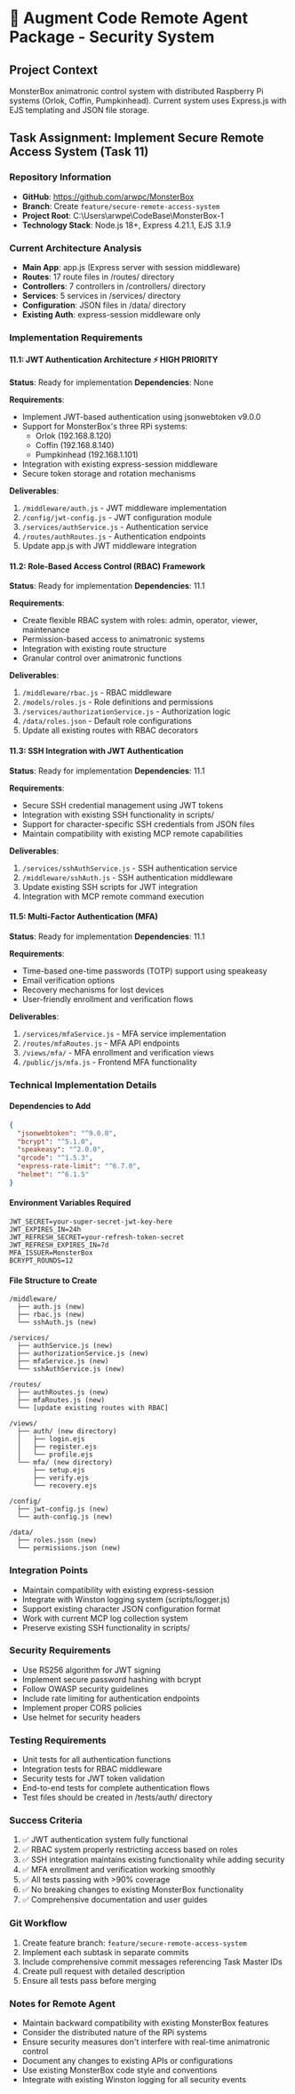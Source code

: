 # 🔐 Augment Code Remote Agent Package - Security System

## Project Context
MonsterBox animatronic control system with distributed Raspberry Pi systems (Orlok, Coffin, Pumpkinhead). Current system uses Express.js with EJS templating and JSON file storage.

## Task Assignment: Implement Secure Remote Access System (Task 11)

### Repository Information
- **GitHub**: https://github.com/arwpc/MonsterBox
- **Branch**: Create `feature/secure-remote-access-system`
- **Project Root**: C:\Users\arwpe\CodeBase\MonsterBox-1
- **Technology Stack**: Node.js 18+, Express 4.21.1, EJS 3.1.9

### Current Architecture Analysis
- **Main App**: app.js (Express server with session middleware)
- **Routes**: 17 route files in /routes/ directory
- **Controllers**: 7 controllers in /controllers/ directory
- **Services**: 5 services in /services/ directory
- **Configuration**: JSON files in /data/ directory
- **Existing Auth**: express-session middleware only

### Implementation Requirements

#### 11.1: JWT Authentication Architecture ⚡ HIGH PRIORITY
**Status**: Ready for implementation
**Dependencies**: None

**Requirements**:
- Implement JWT-based authentication using jsonwebtoken v9.0.0
- Support for MonsterBox's three RPi systems:
  - Orlok (192.168.8.120)
  - Coffin (192.168.8.140) 
  - Pumpkinhead (192.168.1.101)
- Integration with existing express-session middleware
- Secure token storage and rotation mechanisms

**Deliverables**:
1. `/middleware/auth.js` - JWT middleware implementation
2. `/config/jwt-config.js` - JWT configuration module
3. `/services/authService.js` - Authentication service
4. `/routes/authRoutes.js` - Authentication endpoints
5. Update app.js with JWT middleware integration

#### 11.2: Role-Based Access Control (RBAC) Framework
**Status**: Ready for implementation
**Dependencies**: 11.1

**Requirements**:
- Create flexible RBAC system with roles: admin, operator, viewer, maintenance
- Permission-based access to animatronic systems
- Integration with existing route structure
- Granular control over animatronic functions

**Deliverables**:
1. `/middleware/rbac.js` - RBAC middleware
2. `/models/roles.js` - Role definitions and permissions
3. `/services/authorizationService.js` - Authorization logic
4. `/data/roles.json` - Default role configurations
5. Update all existing routes with RBAC decorators

#### 11.3: SSH Integration with JWT Authentication
**Status**: Ready for implementation
**Dependencies**: 11.1

**Requirements**:
- Secure SSH credential management using JWT tokens
- Integration with existing SSH functionality in scripts/
- Support for character-specific SSH credentials from JSON files
- Maintain compatibility with existing MCP remote capabilities

**Deliverables**:
1. `/services/sshAuthService.js` - SSH authentication service
2. `/middleware/sshAuth.js` - SSH authentication middleware
3. Update existing SSH scripts for JWT integration
4. Integration with MCP remote command execution

#### 11.5: Multi-Factor Authentication (MFA)
**Status**: Ready for implementation
**Dependencies**: 11.1

**Requirements**:
- Time-based one-time passwords (TOTP) support using speakeasy
- Email verification options
- Recovery mechanisms for lost devices
- User-friendly enrollment and verification flows

**Deliverables**:
1. `/services/mfaService.js` - MFA service implementation
2. `/routes/mfaRoutes.js` - MFA API endpoints
3. `/views/mfa/` - MFA enrollment and verification views
4. `/public/js/mfa.js` - Frontend MFA functionality

### Technical Implementation Details

#### Dependencies to Add
```json
{
  "jsonwebtoken": "^9.0.0",
  "bcrypt": "^5.1.0",
  "speakeasy": "^2.0.0",
  "qrcode": "^1.5.3",
  "express-rate-limit": "^6.7.0",
  "helmet": "^6.1.5"
}
```

#### Environment Variables Required
```env
JWT_SECRET=your-super-secret-jwt-key-here
JWT_EXPIRES_IN=24h
JWT_REFRESH_SECRET=your-refresh-token-secret
JWT_REFRESH_EXPIRES_IN=7d
MFA_ISSUER=MonsterBox
BCRYPT_ROUNDS=12
```

#### File Structure to Create
```
/middleware/
  ├── auth.js (new)
  ├── rbac.js (new)
  └── sshAuth.js (new)

/services/
  ├── authService.js (new)
  ├── authorizationService.js (new)
  ├── mfaService.js (new)
  └── sshAuthService.js (new)

/routes/
  ├── authRoutes.js (new)
  ├── mfaRoutes.js (new)
  └── [update existing routes with RBAC]

/views/
  ├── auth/ (new directory)
  │   ├── login.ejs
  │   ├── register.ejs
  │   └── profile.ejs
  └── mfa/ (new directory)
      ├── setup.ejs
      ├── verify.ejs
      └── recovery.ejs

/config/
  ├── jwt-config.js (new)
  └── auth-config.js (new)

/data/
  ├── roles.json (new)
  └── permissions.json (new)
```

### Integration Points
- Maintain compatibility with existing express-session
- Integrate with Winston logging system (scripts/logger.js)
- Support existing character JSON configuration format
- Work with current MCP log collection system
- Preserve existing SSH functionality in scripts/

### Security Requirements
- Use RS256 algorithm for JWT signing
- Implement secure password hashing with bcrypt
- Follow OWASP security guidelines
- Include rate limiting for authentication endpoints
- Implement proper CORS policies
- Use helmet for security headers

### Testing Requirements
- Unit tests for all authentication functions
- Integration tests for RBAC middleware
- Security tests for JWT token validation
- End-to-end tests for complete authentication flows
- Test files should be created in /tests/auth/ directory

### Success Criteria
1. ✅ JWT authentication system fully functional
2. ✅ RBAC system properly restricting access based on roles
3. ✅ SSH integration maintains existing functionality while adding security
4. ✅ MFA enrollment and verification working smoothly
5. ✅ All tests passing with >90% coverage
6. ✅ No breaking changes to existing MonsterBox functionality
7. ✅ Comprehensive documentation and user guides

### Git Workflow
1. Create feature branch: `feature/secure-remote-access-system`
2. Implement each subtask in separate commits
3. Include comprehensive commit messages referencing Task Master IDs
4. Create pull request with detailed description
5. Ensure all tests pass before merging

### Notes for Remote Agent
- Maintain backward compatibility with existing MonsterBox features
- Consider the distributed nature of the RPi systems
- Ensure security measures don't interfere with real-time animatronic control
- Document any changes to existing APIs or configurations
- Use existing MonsterBox code style and conventions
- Integrate with existing Winston logging for all security events
